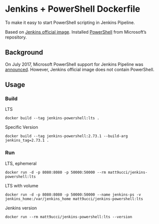 # Jenkins + PowerShell Dockerfile

To make it easy to start PowerShell scripting in Jenkins Pipeline.

Based on [Jenkins official image](https://hub.docker.com/r/jenkins/jenkins/).
Installed [PowerShell](https://github.com/PowerShell/PowerShell) from Microsoft’s repository.

## Background

On July 2017, Microsoft PowerShell support for Jenkins Pipeline was [announced](https://jenkins.io/blog/2017/07/26/powershell-pipeline/).
However, Jenkins official image does not contain PowerShell.

## Usage

### Build
LTS
```
docker build --tag jenkins-powershell:lts .
```
Specific Version
```
docker build --tag jenkins-powershell:2.73.1 --build-arg jenkins_tag=2.73.1 .
```

### Run
LTS, ephemeral
```
docker run -d -p 8080:8080 -p 50000:50000 --rm matt9ucci/jenkins-powershell:lts
```

LTS with volume
```
docker run -d -p 8080:8080 -p 50000:50000 --name jenkins-ps -v jenkins_home:/var/jenkins_home matt9ucci/jenkins-powershell:lts
```

Jenkins version
```
docker run --rm matt9ucci/jenkins-powershell:lts --version
```

